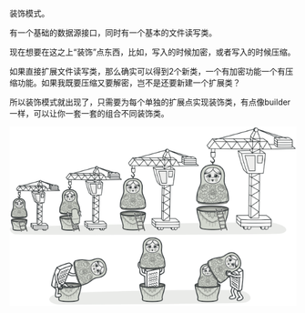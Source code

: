 装饰模式。

有一个基础的数据源接口，同时有一个基本的文件读写类。

现在想要在这之上“装饰”点东西，比如，写入的时候加密，或者写入的时候压缩。

如果直接扩展文件读写类，那么确实可以得到2个新类，一个有加密功能一个有压缩功能。如果我既要压缩又要解密，岂不是还要新建一个扩展类？

所以装饰模式就出现了，只需要为每个单独的扩展点实现装饰类，有点像builder一样，可以让你一套一套的组合不同装饰类。

![](../../../../../../images/2-4.png)